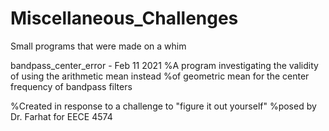 # Miscellaneous_Challenges
Small programs that were made on a whim


bandpass_center_error - Feb 11 2021
%A program investigating the validity of using the arithmetic mean instead
%of geometric mean for the center frequency of bandpass filters

%Created in response to a challenge to "figure it out yourself"
%posed by Dr. Farhat for EECE 4574

